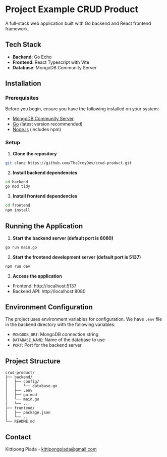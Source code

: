 # Project Example CRUD Product

A full-stack web application built with Go backend and React frontend framework.

## Tech Stack

- **Backend**: Go Echo
- **Frontend**: React Typescript with Vite
- **Database**: MongoDB Community Server

## Installation

### Prerequisites

Before you begin, ensure you have the following installed on your system:

- [MongoDB Community Server](https://www.mongodb.com/try/download/community)
- [Go](https://golang.org/dl/) (latest version recommended)
- [Node.js](https://nodejs.org/) (includes npm)

### Setup

1. **Clone the repository**
```bash
git clone https://github.com/TheJrnyDev/crud-product.git
```

2. **Install backend dependencies**
```bash
cd backend
go mod tidy
```

3. **Install frontend dependencies**
```bash
cd frontend
npm install
```

## Running the Application

1. **Start the backend server (default port is 8080)**
```bash
go run main.go
```

2. **Start the frontend development server (default port is 5137)**
```bash
npm run dev
```

3. **Access the application**
- Frontend: http://localhost:5137
- Backend API: http://localhost:8080

## Environment Configuration

The project uses environment variables for configuration. We have `.env` file in the backend directory with the following variables:

- `MONGODB_URI`: MongoDB connection string
- `DATABASE_NAME`: Name of the database to use
- `PORT`: Port for the backend server

## Project Structure

```
crud-product/
├── backend/
│   ├── config/
│   │   └── database.go
│   ├── .env
│   ├── go.mod
│   └── main.go
|   └── ...
├── frontend/
│   ├── package.json
│   └── ...
└── README.md
```

## Contact

Kittipong Piada - kittipongpiada@gmail.com